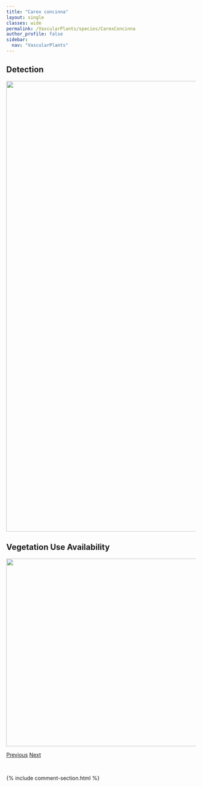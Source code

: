 ```yaml
---
title: "Carex concinna"
layout: single
classes: wide
permalink: /VascularPlants/species/CarexConcinna
author_profile: false
sidebar:
  nav: "VascularPlants"
---
```


<h2>Detection</h2>

<a href="https://drive.google.com/uc?export=view&id=1WAxulHnjMSHlD_ytFhm7JiR-E7-tkaaA">
<img src="https://drive.google.com/uc?export=view&id=1WAxulHnjMSHlD_ytFhm7JiR-E7-tkaaA" height = "1200" width = "800">
</a>


<h2>Vegetation Use Availability</h2>

<a href="https://drive.google.com/uc?export=view&id=1hmANI4-RH_i-GzY8WRrysTYpH6dsqLEB">
<img src="https://drive.google.com/uc?export=view&id=1hmANI4-RH_i-GzY8WRrysTYpH6dsqLEB" height = "500" width = "1000">
</a>


<a href="/DevelopmentWebsite/VascularPlants/species/CarexChordorrhiza" class="pagination--pager" title="Carex chordorrhiza">Previous</a> <a href="/DevelopmentWebsite/VascularPlants/species/CarexConcinnoides" class="pagination--pager" title="Carex concinnoides">Next</a>

<p>&nbsp;</p>

{% include comment-section.html %}
